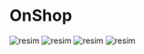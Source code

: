 # OnShop
![resim](https://github.com/OguzEmreB/OnShop/assets/64134385/6bc39eba-3039-4096-8735-66aeceb1db39)
![resim](https://github.com/OguzEmreB/OnShop/assets/64134385/ae2e0162-12cb-488c-8278-c73422d7cc48)
![resim](https://github.com/OguzEmreB/OnShop/assets/64134385/d7019b72-9d3b-4093-842b-4f5850233e51)
![resim](https://github.com/OguzEmreB/OnShop/assets/64134385/b823667a-6a32-4533-adea-216cae525100)






